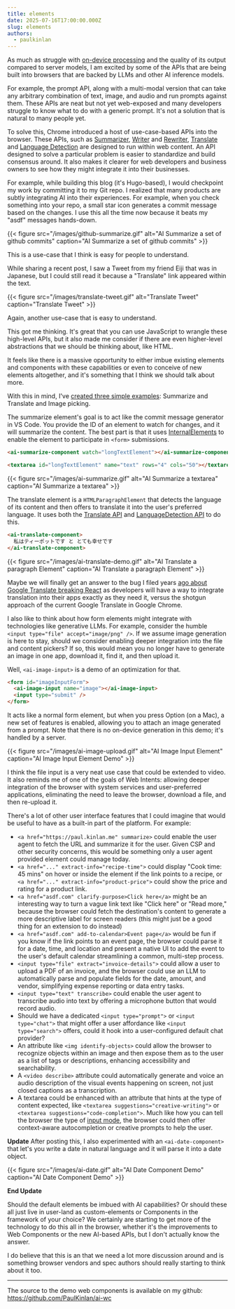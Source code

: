 ```yaml
---
title: elements
date: 2025-07-16T17:00:00.000Z
slug: elements
authors:
  - paulkinlan
---
```


As much as struggle with [on-device processing](/on-device/) and the quality of its output compared to server models, I am excited by some of the APIs that are being built into browsers that are backed by LLMs and other AI inference models.

For example, the prompt API, along with a multi-modal version that can take any arbitrary combination of text, image, and audio and run prompts against them. These APIs are neat but not yet web-exposed and many developers struggle to know what to do with a generic prompt. It's not a solution that is natural to many people yet.

To solve this, Chrome introduced a host of use-case-based APIs into the browser. These APIs, such as [Summarizer](https://developer.chrome.com/docs/ai/summarizer-api), [Writer](https://developer.chrome.com/docs/ai/writer-api) and [Rewriter](https://developer.chrome.com/docs/ai/rewriter-api), [Translate](https://developer.chrome.com/docs/ai/translator-api) and [Language Detection](https://developer.chrome.com/docs/ai/language-detection) are designed to run within web content. An API designed to solve a particular problem is easier to standardize and build consensus around. It also makes it clearer for web developers and business owners to see how they might integrate it into their businesses.

For example, while building this blog (it's Hugo-based), I would checkpoint my work by committing it to my Git repo. I realized that many products are subtly integrating AI into their experiences. For example, when you check something into your repo, a small star icon generates a commit message based on the changes. I use this all the time now because it beats my "asdf" messages hands-down.

{{< figure src="/images/github-summarize.gif" alt="AI Summarize a set of github commits" caption="AI Summarize a set of github commits" >}}

This is a use-case that I think is easy for people to understand.

While sharing a recent post, I saw a Tweet from my friend Eiji that was in Japanese, but I could still read it because a "Translate" link appeared within the text.

{{< figure src="/images/translate-tweet.gif" alt="Translate Tweet" caption="Translate Tweet" >}}

Again, another use-case that is easy to understand.

This got me thinking. It's great that you can use JavaScript to wrangle these high-level APIs, but it also made me consider if there are even higher-level abstractions that we should be thinking about, like HTML.

It feels like there is a massive opportunity to either imbue existing elements and components with these capabilities or even to conceive of new elements altogether, and it's something that I think we should talk about more.

With this in mind, I've [created three simple examples](https://github.com/PaulKinlan/ai-wc): Summarize and Translate and Image picking.

The summarize element's goal is to act like the commit message generator in VS Code. You provide the ID of an element to watch for changes, and it will summarize the content. The best part is that it uses [InternalElements](https://developer.mozilla.org/en-US/docs/Web/API/ElementInternals) to enable the element to participate in `<form>` submissions.

```html
<ai-summarize-component watch="longTextElement"></ai-summarize-component>

<textarea id="longTextElement" name="text" rows="4" cols="50"></textarea>
```

{{< figure src="/images/ai-summarize.gif" alt="AI Summarize a textarea" caption="AI Summarize a textarea" >}}

The translate element is a `HTMLParagraphElement` that detects the language of its content and then offers to translate it into the user's preferred language. It uses both the [Translate API](https://developer.chrome.com/docs/ai/translator-api) and [LanguageDetection API](https://developer.chrome.com/docs/ai/language-detection) to do this.

```html
<ai-translate-component>
  私はティーポットです と とても幸せです
</ai-translate-component>
```

{{< figure src="/images/ai-translate-demo.gif" alt="AI Translate a paragraph Element" caption="AI Translate a paragraph Element" >}}

Maybe we will finally get an answer to the bug I filed years [ago about Google Translate breaking React](https://bugs.chromium.org/p/chromium/issues/detail?id=872770) as developers will have a way to integrate translation into their apps exactly as they need it, versus the shotgun approach of the current Google Translate in Google Chrome.

I also like to think about how form elements might integrate with technologies like generative LLMs. For example, consider the humble `<input type="file" accept="image/png" />`. If we assume image generation is here to stay, should we consider enabling deeper integration into the file and content pickers? If so, this would mean you no longer have to generate an image in one app, download it, find it, and then upload it.

Well, `<ai-image-input>` is a demo of an optimization for that.

```html
<form id="imageInputForm">
  <ai-image-input name="image"></ai-image-input>
  <input type="submit" />
</form>
```

It acts like a normal form element, but when you press Option (on a Mac), a new set of features is enabled, allowing you to attach an image generated from a prompt. Note that there is no on-device generation in this demo; it's handled by a server.

{{< figure src="/images/ai-image-upload.gif" alt="AI Image Input Element" caption="AI Image Input Element Demo" >}}

I think the file input is a very neat use case that could be extended to video. It also reminds me of one of the goals of Web Intents: allowing deeper integration of the browser with system services and user-preferred applications, eliminating the need to leave the browser, download a file, and then re-upload it.

There's a lot of other user interface features that I could imagine that would be useful to have as a built-in part of the platform. For example:

- `<a href="https://paul.kinlan.me" summarize>` could enable the user agent to fetch the URL and summarize it for the user. Given CSP and other security concerns, this would be something only a user agent provided element could manage today.
- `<a href="..." extract-info="recipe-time">` could display "Cook time: 45 mins" on hover or inside the element if the link points to a recipe, or `<a href="..." extract-info="product-price">` could show the price and rating for a product link.
- `<a href="asdf.com" clarify-purpose>Click here</a>` might be an interesting way to turn a vague link text like "Click here" or "Read more," because the browser could fetch the destination's content to generate a more descriptive label for screen readers (this might just be a good thing for an extension to do instead)
- `<a href="asdf.com" add-to-calendar>Event page</a>` would be fun if you know if the link points to an event page, the browser could parse it for a date, time, and location and present a native UI to add the event to the user's default calendar streamlining a common, multi-step process.
- `<input type="file" extract="invoice-details">` could allow a user to upload a PDF of an invoice, and the browser could use an LLM to automatically parse and populate fields for the date, amount, and vendor, simplifying expense reporting or data entry tasks.
- `<input type="text" transcribe>` could enable the user agent to transcribe audio into text by offering a microphone button that would record audio.
- Should we have a dedicated `<input type="prompt">` or `<input type="chat">` that might offer a user affordance like `<input type="search">` offers, could it hook into a user-configured default chat provider?
- An attribute like `<img identify-objects>` could allow the browser to recognize objects within an image and then expose them as to the user as a list of tags or descriptions, enhancing accessibility and searchability.
- A `<video describe>` attribute could automatically generate and voice an audio description of the visual events happening on screen, not just closed captions as a transcription.
- A textarea could be enhanced with an attribute that hints at the type of content expected, like `<textarea suggestions="creative-writing">` or `<textarea suggestions="code-completion">`. Much like how you can tell the browser the type of [input mode](https://developer.mozilla.org/en-US/docs/Web/HTML/Reference/Global_attributes/inputmode), the browser could then offer context-aware autocompletion or creative prompts to help the user.

**Update** After posting this, I also experimented with an `<ai-date-component>` that let's you write a date in natural language and it will parse it into a date object.

{{< figure src="/images/ai-date.gif" alt="AI Date Component Demo" caption="AI Date Component Demo" >}}

**End Update**

Should the default elements be imbued with AI capabilities? Or should these all just live in user-land as custom-elements or Components in the framework of your choice? We certainly are starting to get more of the technology to do this all in the browser, whether it's the improvements to Web Components or the new AI-based APIs, but I don't actually know the answer.

I do believe that this is an that we need a lot more discussion around and is something browser vendors and spec authors should really starting to think about it too.

---

The source to the demo web components is available on my github: https://github.com/PaulKinlan/ai-wc
